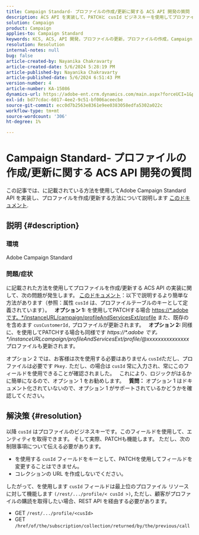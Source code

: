 ```yaml
---
title: Campaign Standard- プロファイルの作成/更新に関する ACS API 開発の質問
description: ACS API を実装して、PATCHと cusId ビジネスキーを使用してプロファイルを作成/更新する方法について説明します（ドキュメントを参照）。
solution: Campaign
product: Campaign
applies-to: Campaign Standard
keywords: KCS, ACS, API 開発，プロファイルの更新，プロファイルの作成，Campaign Standard
resolution: Resolution
internal-notes: null
bug: false
article-created-by: Nayanika Chakravarty
article-created-date: 5/6/2024 5:28:19 PM
article-published-by: Nayanika Chakravarty
article-published-date: 5/6/2024 6:51:43 PM
version-number: 4
article-number: KA-15086
dynamics-url: https://adobe-ent.crm.dynamics.com/main.aspx?forceUCI=1&pagetype=entityrecord&etn=knowledgearticle&id=826c6205-ce0b-ef11-9f8a-6045bd0065b6
exl-id: bd77cdac-6017-4ee2-9c51-bf006aceecbe
source-git-commit: ecc0d7b2563e8361e9ee0383058edfa5302a022c
workflow-type: tm+mt
source-wordcount: '306'
ht-degree: 1%

---
```


# Campaign Standard- プロファイルの作成/更新に関する ACS API 開発の質問


この記事では、に記載されている方法を使用してAdobe Campaign Standard API を実装し、プロファイルを作成/更新する方法について説明します [このドキュメント](https://experienceleague.adobe.com/docs/campaign-standard/using/working-with-apis/managing-profiles/updating-profiles.html?lang=en).

## 説明 {#description}


### 環境

Adobe Campaign Standard

### 問題/症状

に記載された方法を使用してプロファイルを作成/更新する ACS API の実装に関して、次の問題が発生します。 [このドキュメント](https://experienceleague.adobe.com/docs/campaign-standard/using/working-with-apis/managing-profiles/updating-profiles.html?lang=en)：以下で説明するより簡単な方法があります（参照：属性 `cusId` は、プロファイルテーブルのキーとして定義されています）。
 
<b>オプション 1:</b> を使用してPATCHする場合 [https://\*.adobe です。\*/instanceURL/campaign/profileAndServicesExt/profile](https://na01.safelinks.protection.outlook.com/?url=https://mc.adobe.io/unilever-mkt-stage1/campaign/profileAndServicesExt/profile&amp;amp;data=02%7c01%7c%7c7ae64aa57f294ebc9d7d08d4bd48ea2f%7cfa7b1b5a7b34438794aed2c178decee1%7c0%7c0%7c636341568263078022&amp;amp;sdata=EVqAIvzLyFYiHf18eFGtnFm9ya/lLg2YfH5T3xer/9E%3D&amp;amp;reserved=0) また、既存のを含めます `cusCustomerId,` プロファイルが更新されます。
 
<b>オプション 2: </b>同様に、を使用してPATCHする場合も同様です *https://\*.adobe です。\*/instanceURLcampaign/profileAndServicesExt/profile/@xxxxxxxxxxxxxxx* プロファイルも更新されます。

オプション 2 では、お客様は次を使用する必要はありません `cusId`ただし、プロファイルは必要です `Pkey.` ただし、の場合は `cusId` 常に入力され、常にこのフィールドを使用できることが確認されました。
 
これにより、ロジックがはるかに簡単になるので、オプション 1 をお勧めします。
 
<b>質問：</b> オプション 1 はドキュメント化されていないので、オプション 1 がサポートされているかどうかを確認してください。


## 解決策 {#resolution}


以降 `cusId` はプロファイルのビジネスキーです。このフィールドを使用して、エンティティを取得できます。 そして実際、PATCHも機能します。 ただし、次の制限事項について伝える必要があります。

- を使用する `cusId` フィールドをキーとして、PATCHを使用してフィールドを変更することはできません。
- コレクションの URL を作成しないでください。


したがって、を使用します `cusId` フィールドは最上位のプロファイル リソースに対して機能します `(/rest/.../profile/< cusId >)`<b>, </b>ただし、顧客がプロファイルの購読を取得したい場合、REST API を経由する必要があります。

- GET `/rest/.../profile/<cusId>`
- GET `/href/of/the/subscription/collection/returned/by/the/previous/call`

